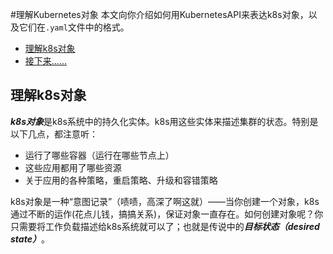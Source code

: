 #理解Kubernetes对象
本文向你介绍如何用KubernetesAPI来表达k8s对象，以及它们在`.yaml`文件中的格式。

- [理解k8s对象](#理解k8s对象)
- [接下来……](#接下来)

## 理解k8s对象
***k8s对象***是k8s系统中的持久化实体。k8s用这些实体来描述集群的状态。特别是以下几点，都注意听：

- 运行了哪些容器（运行在哪些节点上）
- 这些应用都用了哪些资源
- 关于应用的各种策略，重启策略、升级和容错策略

k8s对象是一种“意图记录”（啧啧，高深了啊这就）——当你创建一个对象，k8s通过不断的运作(花点儿钱，搞搞关系)，保证对象一直存在。如何创建对象呢？你只需要将工作负载描述给k8s系统就可以了；也就是传说中的***目标状态（desired state）***。